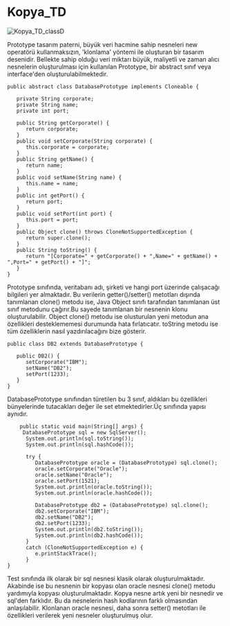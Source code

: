 # Kopya_TD
![Kopya_TD_classD](https://user-images.githubusercontent.com/49280604/71390048-c9c95000-260f-11ea-89f1-0d4e2bedfb54.png)


Prototype tasarım paterni, büyük veri hacmine sahip nesneleri 
new operatörü kullanmaksızın, 'klonlama' yöntemi ile oluşturan 
bir tasarım desenidir. Bellekte sahip olduğu veri miktarı büyük, 
maliyetli ve zaman alıcı nesnelerin oluşturulması için kullanılan 
Prototype, bir abstract sınıf veya interface'den oluşturulabilmektedir. 

	public abstract class DatabasePrototype implements Cloneable {

	   private String corporate;
	   private String name;
	   private int port;

	   public String getCorporate() {
	      return corporate;
	   }
	   public void setCorporate(String corporate) {
	      this.corporate = corporate;
	   }
	   public String getName() {
	      return name;
	   }
	   public void setName(String name) {
	      this.name = name;
	   }
	   public int getPort() {
	      return port;
	   }
	   public void setPort(int port) {
	      this.port = port;
	   }
	   public Object clone() throws CloneNotSupportedException {
	      return super.clone();
	   }
	   public String toString() {
	      return "[Corporate=" + getCorporate() + ",Name=" + getName() + ",Port=" + getPort() + "]";
	   }
	} 
Prototype sınıfında, veritabanı adı, şirketi ve hangi port üzerinde 
çalışacağı bilgileri yer almaktadır. Bu verilerin getter()/setter() 
metotları dışında tanımlanan clone() metodu ise, Java Object sınıfı 
tarafından tanımlanan üst sınıf metodunu çağırır.Bu sayede tanımlanan bir nesnenin
klonu oluşturulabilir. Object clone() metodu ise olusturulan yeni metodun ana özellikleri
desteklememesi durumunda hata fırlatıcatır. toString metodu ise tüm özelliklerin nasıl
yazdırılacağını bize gösterir.

	public class DB2 extends DatabasePrototype {

	   public DB2() {
	      setCorporate("IBM");
	      setName("DB2");
	      setPort(1233);
	   }
	}
DatabasePrototype sınıfından türetilen bu 3 sınıf, aldıkları bu özellikleri bünyelerinde 
tutacakları değer ile set etmektedirler.Üç sınıfında yapısı aynıdır.

		public static void main(String[] args) {
		 DatabasePrototype sql = new SqlServer();
	      System.out.println(sql.toString());
	      System.out.println(sql.hashCode());

	      try {
	         DatabasePrototype oracle = (DatabasePrototype) sql.clone();
	         oracle.setCorporate("Oracle");
	         oracle.setName("Oracle");
	         oracle.setPort(1521);
	         System.out.println(oracle.toString());
	         System.out.println(oracle.hashCode());
	         
	         DatabasePrototype db2 = (DatabasePrototype) sql.clone();
	         db2.setCorporate("IBM");
	         db2.setName("DB2");
	         db2.setPort(1233);
	         System.out.println(db2.toString());
	         System.out.println(db2.hashCode());
	      }
	      catch (CloneNotSupportedException e) {
	         e.printStackTrace();
	      }
	} 
Test sınıfında ilk olarak bir sql nesnesi klasik olarak oluşturulmaktadır. 
Akabinde ise bu nesnenin bir kopyası olan oracle nesnesi clone() metodu yardımıyla kopyası oluşturulmaktadır. 
Kopya nesne artık yeni bir nesnedir ve sql'den farklıdır. Bu da nesnelerin hash kodlarının farklı 
olmasından anlaşılabilir. Klonlanan oracle nesnesi, daha sonra setter() 
metotları ile özellikleri verilerek yeni nesneler oluşturulmuş olur.
